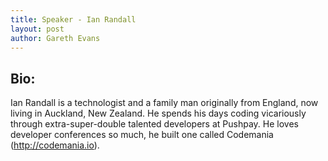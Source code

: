 ```yaml
---
title: Speaker - Ian Randall
layout: post
author: Gareth Evans
---
```





## Bio:
 
Ian Randall is a technologist and a family man originally from England, now living in Auckland, New Zealand. He spends his days coding vicariously through extra-super-double talented developers at Pushpay. He loves developer conferences so much, he built one called Codemania (http://codemania.io).


